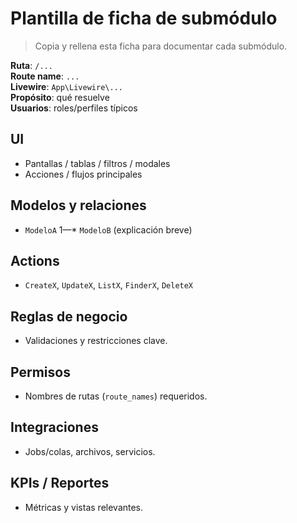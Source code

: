 # Plantilla de ficha de submódulo

> Copia y rellena esta ficha para documentar cada submódulo.

**Ruta**: `/...`  
**Route name**: `...`  
**Livewire**: `App\Livewire\...`  
**Propósito**: qué resuelve  
**Usuarios**: roles/perfiles típicos

## UI
- Pantallas / tablas / filtros / modales
- Acciones / flujos principales

## Modelos y relaciones
- `ModeloA` 1—* `ModeloB` (explicación breve)

## Actions
- `CreateX`, `UpdateX`, `ListX`, `FinderX`, `DeleteX`

## Reglas de negocio
- Validaciones y restricciones clave.

## Permisos
- Nombres de rutas (`route_names`) requeridos.

## Integraciones
- Jobs/colas, archivos, servicios.

## KPIs / Reportes
- Métricas y vistas relevantes.
